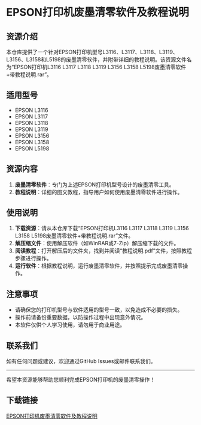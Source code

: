 # EPSON打印机废墨清零软件及教程说明

## 资源介绍

本仓库提供了一个针对EPSON打印机型号L3116、L3117、L3118、L3119、L3156、L3158和L5198的废墨清零软件，并附带详细的教程说明。该资源文件名为“EPSON打印机L3116 L3117 L3118 L3119 L3156 L3158 L5198废墨清零软件+带教程说明.rar”。

## 适用型号

- EPSON L3116
- EPSON L3117
- EPSON L3118
- EPSON L3119
- EPSON L3156
- EPSON L3158
- EPSON L5198

## 资源内容

1. **废墨清零软件**：专门为上述EPSON打印机型号设计的废墨清零工具。
2. **教程说明**：详细的图文教程，指导用户如何使用废墨清零软件进行操作。

## 使用说明

1. **下载资源**：请从本仓库下载“EPSON打印机L3116 L3117 L3118 L3119 L3156 L3158 L5198废墨清零软件+带教程说明.rar”文件。
2. **解压缩文件**：使用解压软件（如WinRAR或7-Zip）解压缩下载的文件。
3. **阅读教程**：打开解压后的文件夹，找到并阅读“教程说明.pdf”文件，按照教程步骤进行操作。
4. **运行软件**：根据教程说明，运行废墨清零软件，并按照提示完成废墨清零操作。

## 注意事项

- 请确保您的打印机型号与软件适用的型号一致，以免造成不必要的损失。
- 操作前请备份重要数据，以防操作过程中出现意外情况。
- 本软件仅供个人学习使用，请勿用于商业用途。

## 联系我们

如有任何问题或建议，欢迎通过GitHub Issues或邮件联系我们。

---

希望本资源能够帮助您顺利完成EPSON打印机的废墨清零操作！

## 下载链接

[EPSON打印机废墨清零软件及教程说明](https://pan.quark.cn/s/ac5960aabb74)